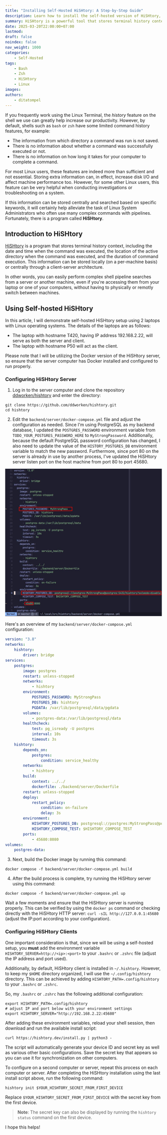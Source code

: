 ```yaml
---
title: "Installing Self-Hosted HiSHtory: A Step-by-Step Guide"
description: Learn how to install the self-hosted version of HiSHtory, a program that stores terminal history context. Follow this easy-to-follow guide for a smooth setup process.
summary: HiSHtory is a powerful tool that stores terminal history context, including command execution dates, directories, and duration. This article shows you how to install the self-hosted version of HiSHtory, allowing you to manage your terminal history with ease.
date: 2025-03-20T22:00:00+07:00
lastmod:
draft: false
noindex: false
nav_weight: 1000
categories:
    - Self-Hosted
tags:
    - Bash
    - Zsh
    - HiSHtory
    - Linux
images:
authors:
    - ditatompel
---
```


If you frequently work using the Linux Terminal, the _history_ feature on the
shell we use can greatly help increase our productivity. However, by default,
shells such as `bash` or `zsh` have some limited command history features,
for example:

- The information from which directory a command was run is not saved.
- There is no information about whether a command was successfully executed
  or not.
- There is no information on how long it takes for your computer to complete
  a command.

For most Linux users, these features are indeed more than sufficient and not
essential. Storing extra information can, in effect, increase disk I/O and
affect machine performance too. However, for some other Linux users, this
feature can be very helpful when conducting investigations or troubleshooting
on a system.

If this information can be stored centrally and searched based on specific
keywords, it will certainly help alleviate the task of Linux System
Administrators who often use many complex commands with pipelines. Fortunately,
there is a program called **HiSHtory**.

## Introduction to HiSHtory

[HiSHtory][hishtory-gh] is a program that stores terminal history context,
including the date and time when the command was executed, the location of the
active directory when the command was executed, and the duration of command
execution. This information can be stored locally (on a per-machine basis) or
centrally through a client-server architecture.

In other words, you can easily perform complex shell pipeline searches from
a server or another machine, even if you're accessing them from your laptop or
one of your computers, without having to physically or remotly switch between
machines.

## Using Self-hosted HiSHtory

In this article, I will demonstrate self-hosted HiSHtory setup using 2 laptops
with Linux operating systems. The details of the laptops are as follows:

- The laptop with hostname T420, having IP address 192.168.2.22, will serve as
  both the server and client.
- The laptop with hostname P50 will act as the client.

Please note that I will be utilizing the Docker version of the HiSHtory server,
so ensure that the server computer has Docker installed and configured to
run properly.

### Configuring HiSHtory Server

1. Log in to the server computer and clone the repository
   [ddworken/hishtory][hishtory-gh] and enter the directory:

```shell
git clone https://github.com/ddworken/hishtory.git
cd hishtory
```

2. Edit the `backend/server/docker-compose.yml` file and adjust the
   configuration as needed. Since I'm using PostgreSQL as my backend database,
   I updated the `POSTGRES_PASSWORD` environment variable from
   `TODO_YOUR_POSTGRES_PASSWORD_HERE` to `MyStrongPassword`. Additionally,
   because the default PostgreSQL password configuration has changed, I also
   need to update the value of the `HISTORY_POSTGRES_DB` environment variable
   to match the new password. Furthermore, since port 80 on the server is
   already in use by another process, I've updated the HiSHtory server listen
   port on the host machine from port 80 to port 45680.

![HiSHtory backend docker-compose](hishtory-server-docker-compose.jpg#center)

Here's an overview of my `backend/server/docker-compose.yml` configuration:

```yml
version: "3.8"
networks:
    hishtory:
        driver: bridge
services:
    postgres:
        image: postgres
        restart: unless-stopped
        networks:
            - hishtory
        environment:
            POSTGRES_PASSWORD: MyStrongPass
            POSTGRES_DB: hishtory
            PGDATA: /var/lib/postgresql/data/pgdata
        volumes:
            - postgres-data:/var/lib/postgresql/data
        healthcheck:
            test: pg_isready -U postgres
            interval: 10s
            timeout: 3s
    hishtory:
        depends_on:
            postgres:
                condition: service_healthy
        networks:
            - hishtory
        build:
            context: ../../
            dockerfile: ./backend/server/Dockerfile
        restart: unless-stopped
        deploy:
            restart_policy:
                condition: on-failure
                delay: 3s
        environment:
            HISHTORY_POSTGRES_DB: postgresql://postgres:MyStrongPass@postgres:5432/hishtory?sslmode=disable
            HISHTORY_COMPOSE_TEST: $HISHTORY_COMPOSE_TEST
        ports:
            - 45680:8080
volumes:
    postgres-data:
```

3. Next, build the Docker image by running this command:

```shell
docker compose -f backend/server/docker-compose.yml build
```

4. After the build process is complete, try running the HiSHtory server using
   this command:

```shell
docker compose -f backend/server/docker-compose.yml up
```

Wait a few moments and ensure that the HiSHtory server is running properly.
This can be verified by using the `docker ps` command or checking directly with
the HiSHtory HTTP server: `curl -sIL http://127.0.0.1:45680` (adjust the
IP:port according to your configuration).

### Configuring HiSHtory Clients

One important consideration is that, since we will be using a self-hosted
setup, you **must** add the environment variable
`HISHTORY_SERVER=http://<ip>:<port>` to your `.bashrc` or `.zshrc`
file (adjust the IP address and port used).

Additionally, by default, HiSHtory client is installed in `~/.hishtory`.
However, to keep my `$HOME` directory organized, I will use the
`~/.config/hishtory` directory. This can be achieved by adding
`HISHTORY_PATH=.config/hishtory` to your `.bashrc` or `.zshrc`.

So, my `.bashrc` or `.zshrc` has the following additional configuration:

```shell
export HISHTORY_PATH=.config/hishtory
# adjust IP and port below with your environment settings
export HISHTORY_SERVER="http://192.168.2.22:45680"
```

After adding these environment variables, reload your shell session,
then download and run the available install script:

```shell
curl https://hishtory.dev/install.py | python3 -
```

The script will automatically generate your device ID and secret key as well
as various other basic configurations. Save the secret key that appears so you
can use it for synchronization on other computers.

To configure on a second computer or server, repeat this process on each
computer or server. After completing the HiSHtory installation using the last
install script above, run the following command:

```shell
hishtory init $YOUR_HISHTORY_SECRET_FROM_FIRST_DEVICE
```

Replace `$YOUR_HISHTORY_SECRET_FROM_FIRST_DEVICE` with the secret key from
the first device.

> **Note**: The secret key can also be displayed by running the
> `hishtory status` command on the first device.

I hope this helps!

[hishtory-gh]: ttps://github.com/ddworken/hishtory "Official HiSHtory Repository"
